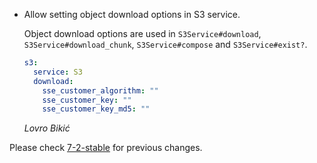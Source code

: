 *   Allow setting object download options in S3 service.

    Object download options are used in `S3Service#download`, `S3Service#download_chunk`, `S3Service#compose` and `S3Service#exist?`.

    ```yml
    s3:
      service: S3
      download:
        sse_customer_algorithm: ""
        sse_customer_key: ""
        sse_customer_key_md5: ""
    ```

    *Lovro Bikić*

Please check [7-2-stable](https://github.com/rails/rails/blob/7-2-stable/activestorage/CHANGELOG.md) for previous changes.
